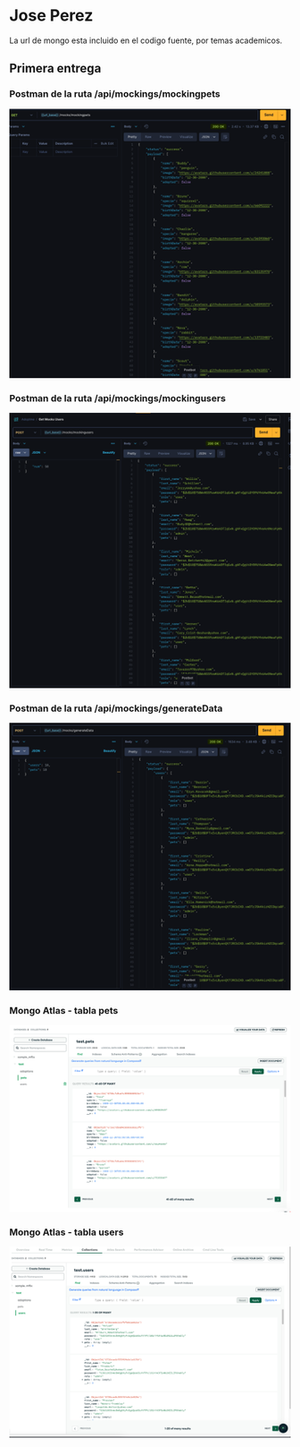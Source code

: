 # Jose Perez

La url de mongo esta incluido en el codigo fuente, por temas academicos.

## Primera entrega

### Postman de la ruta /api/mockings/mockingpets

<img src="assets/mockigpets.png">

### Postman de la ruta /api/mockings/mockingusers

<img src="assets/mockingusers.png">

### Postman de la ruta /api/mockings/generateData

<img src="assets/mocks_generateData.png">

### Mongo Atlas - tabla pets

<img src="assets/mongo_pets.png">

### Mongo Atlas - tabla users

<img src="assets/mongo_users.png">
